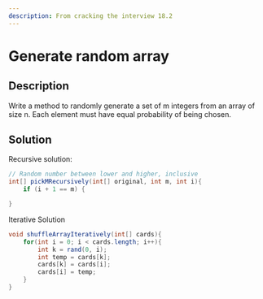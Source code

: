 ```yaml
---
description: From cracking the interview 18.2
---
```


# Generate random array

## Description

Write a method to randomly generate a set of m integers from an array of size n. Each element must have equal probability of being chosen.

## Solution



Recursive solution:

```java
// Random number between lower and higher, inclusive
int[] pickMRecursively(int[] original, int m, int i){
    if (i + 1 == m) {

}
```

Iterative Solution

```java
void shuffleArrayIteratively(int[] cards){
    for(int i = 0; i < cards.length; i++){
        int k = rand(0, i);
        int temp = cards[k];
        cards[k] = cards[i];
        cards[i] = temp;
    }
}
```
